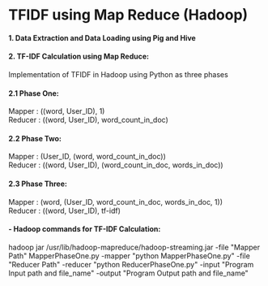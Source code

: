 # TFIDF using Map Reduce (Hadoop) 

#### 1. Data Extraction and Data Loading using Pig and Hive


#### 2. TF-IDF Calculation using Map Reduce:
Implementation of TFIDF in Hadoop using Python as three phases


#### 2.1 Phase One:
Mapper  : ((word, User_ID), 1)\
Reducer : ((word, User_ID), word_count_in_doc)


#### 2.2 Phase Two:
Mapper  : (User_ID, (word, word_count_in_doc))\
Reducer : ((word, User_ID), (word_count_in_doc, words_in_doc))


#### 2.3 Phase Three:
Mapper  : (word, (User_ID, word_count_in_doc, words_in_doc, 1))\
Reducer : ((word, User_ID), tf-idf)


#### - Hadoop commands for TF-IDF Calculation:
hadoop jar /usr/lib/hadoop-mapreduce/hadoop-streaming.jar -file "Mapper Path" MapperPhaseOne.py  -mapper "python MapperPhaseOne.py"  -file "Reducer Path" -reducer  "python ReducerPhaseOne.py" -input "Program Input path and file_name" -output  "Program Output path and file_name"
